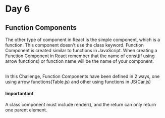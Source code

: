 # Day 6 #

## Function Components ##

The other type of component in React is the simple component, which is a function. This component doesn't use the class keyword. Function Component is created similar to functions in JavaScript. When creating a Function Component in React remember that the name of const(if using arrow functions) or function name will be the name of your component. <br/><br/>

In this Challenge, Function Components have been defined in 2 ways, one using arrow functions(Table.js) and other using functions in JS(Car.js)

#### Importantant ####
A class component must include render(), and the return can only return one parent element.